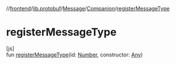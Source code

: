 //[frontend](../../../../index.md)/[lib.protobuf](../../index.md)/[Message](../index.md)/[Companion](index.md)/[registerMessageType](register-message-type.md)

# registerMessageType

[js]\
fun [registerMessageType](register-message-type.md)(id: [Number](https://kotlinlang.org/api/latest/jvm/stdlib/kotlin/-number/index.html), constructor: [Any](https://kotlinlang.org/api/latest/jvm/stdlib/kotlin/-any/index.html))
